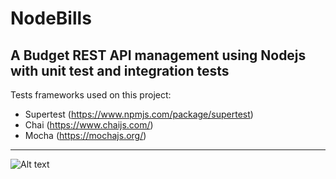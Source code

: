 
# NodeBills

A Budget REST API management using Nodejs with unit test and integration tests
----------------------------------------------------------
Tests frameworks used on this project:

 - Supertest (https://www.npmjs.com/package/supertest)
 - Chai (https://www.chaijs.com/)
 - Mocha (https://mochajs.org/)

----------------------------------------------------------

![Alt text](./MERD/nodeBillsMER.png?raw=true "MER")
